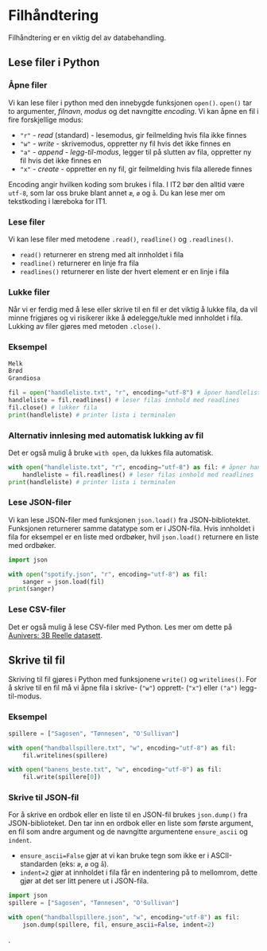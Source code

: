 # Filhåndtering

Filhåndtering er en viktig del av databehandling.

## Lese filer i Python

### Åpne filer

Vi kan lese filer i python med den innebygde funksjonen `open()`.
`open()` tar to argumenter, *filnavn*, *modus* og det navngitte *encoding*.
Vi kan åpne en fil i fire forskjellige modus:

- `"r"` - *read* (standard) - lesemodus, gir feilmelding hvis fila ikke finnes
- `"w"` - *write* - skrivemodus, oppretter ny fil hvis det ikke finnes en
- `"a"` - *append* - *legg-til-modus*, legger til på slutten av fila, oppretter ny fil hvis det ikke finnes en
- `"x"` - *create* - oppretter en ny fil, gir feilmelding hvis fila allerede finnes

Encoding angir hvilken koding som brukes i fila.
I IT2 bør den alltid være `utf-8`, som lar oss bruke blant annet `æ`, `ø` og `å`.
Du kan lese mer om tekstkoding i læreboka for IT1.

### Lese filer

Vi kan lese filer med metodene `.read()`, `readline()` og `.readlines()`.

- `read()` returnerer en streng med alt innholdet i fila
- `readline()` returnerer en linje fra fila
- `readlines()` returnerer en liste der hvert element er en linje i fila

### Lukke filer

Når vi er ferdig med å lese eller skrive til en fil er det viktig å lukke fila, da vil minne frigjøres og vi risikerer ikke å ødelegge/tukle med innholdet i fila.
Lukking av filer gjøres med metoden `.close()`.

### Eksempel

```txt filename="handleliste.txt"
Melk
Brød
Grandiosa
```

```python
fil = open("handleliste.txt", "r", encoding="utf-8") # åpner handleliste.txt i lesemodus
handleliste = fil.readlines() # leser filas innhold med readlines
fil.close() # lukker fila
print(handleliste) # printer lista i terminalen
```

### Alternativ innlesing med automatisk lukking av fil

Det er også mulig å bruke `with open`, da lukkes fila automatisk.

```python
with open("handleliste.txt", "r", encoding="utf-8") as fil: # åpner handleliste.txt i lesemodus
    handleliste = fil.readlines() # leser filas innhold med readlines
print(handleliste) # printer lista i terminalen
```

### Lese JSON-filer

Vi kan lese JSON-filer med funksjonen `json.load()` fra JSON-bibliotektet.
Funksjonen returnerer samme datatype som er i JSON-fila.
Hvis innholdet i fila for eksempel er en liste med ordbøker, hvil `json.load()` returnere en liste med ordbøker.

```python {1,4}
import json

with open("spotify.json", "r", encoding="utf-8") as fil:
    sanger = json.load(fil)
print(sanger)
```

### Lese CSV-filer

Det er også mulig å lese CSV-filer med Python.
Les mer om dette på [Aunivers: 3B Reelle datasett](https://innhold.aunivers.no/fagpakker/realfag/informasjonsteknologi-1-2/it-2/3-databehandling/3b-reelle-datasett/lese-og-bruke-csv-filer).

## Skrive til fil

Skriving til fil gjøres i Python med funksjonene `write()` og `writelines()`.
For å skrive til en fil må vi åpne fila i skrive- (`"w"`) opprett- (`"x"`) eller `("a")` legg-til-modus.

### Eksempel

```python
spillere = ["Sagosen", "Tønnesen", "O'Sullivan"]

with open("handballspillere.txt", "w", encoding="utf-8") as fil:
    fil.writelines(spillere)

with open("banens_beste.txt", "w", encoding="utf-8") as fil:
    fil.write(spillere[0])
```

### Skrive til JSON-fil

For å skrive en ordbok eller en liste til en JSON-fil brukes `json.dump()` fra JSON-biblioteket.
Den tar inn en ordbok eller en liste som første argument, en fil som andre argument og de navngitte argumentene `ensure_ascii` og `indent`.

- `ensure_ascii=False` gjør at vi kan bruke tegn som ikke er i ASCII-standarden (eks: `æ`, `ø` og `å`).
- `indent=2` gjør at innholdet i fila får en indentering på to mellomrom, dette gjør at det ser litt penere ut i JSON-fila.

```python {1, 5}
import json
spillere = ["Sagosen", "Tønnesen", "O'Sullivan"]

with open("handballspillere.json", "w", encoding="utf-8") as fil:
    json.dump(spillere, fil, ensure_ascii=False, indent=2)
```

.
